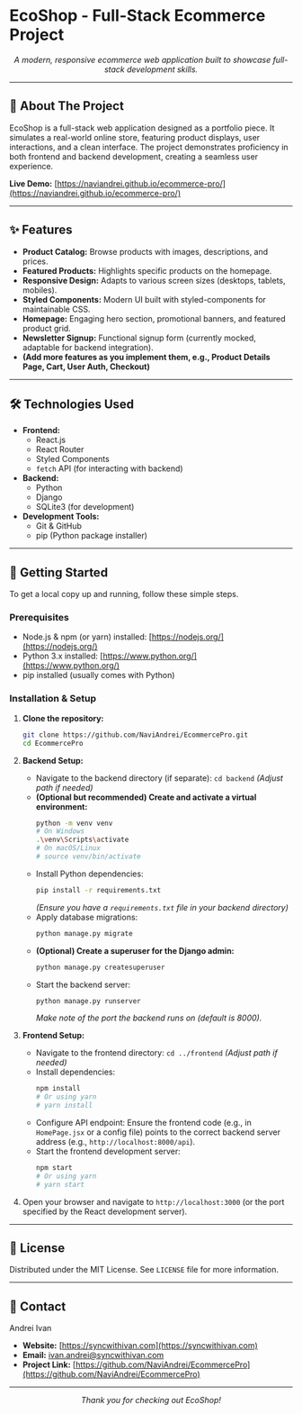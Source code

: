 # EcoShop - Full-Stack Ecommerce Project

<div align="center">
  <!-- Optional: Add a banner/screenshot here -->
  <!-- <img src="link-to-your-banner.png" alt="EcoShop Banner" width="800"> -->
  <p>
    <em>A modern, responsive ecommerce web application built to showcase full-stack development skills.</em>
  </p>
</div>

---

## 🌟 About The Project

EcoShop is a full-stack web application designed as a portfolio piece. It simulates a real-world online store, featuring product displays, user interactions, and a clean interface. The project demonstrates proficiency in both frontend and backend development, creating a seamless user experience.


**Live Demo:** [https://naviandrei.github.io/ecommerce-pro/](https://naviandrei.github.io/ecommerce-pro/)


---

## ✨ Features

*   **Product Catalog:** Browse products with images, descriptions, and prices.
*   **Featured Products:** Highlights specific products on the homepage.
*   **Responsive Design:** Adapts to various screen sizes (desktops, tablets, mobiles).
*   **Styled Components:** Modern UI built with styled-components for maintainable CSS.
*   **Homepage:** Engaging hero section, promotional banners, and featured product grid.
*   **Newsletter Signup:** Functional signup form (currently mocked, adaptable for backend integration).
*   **(Add more features as you implement them, e.g., Product Details Page, Cart, User Auth, Checkout)**

---

## 🛠️ Technologies Used

*   **Frontend:**
    *   React.js
    *   React Router
    *   Styled Components
    *   `fetch` API (for interacting with backend)
*   **Backend:**
    *   Python
    *   Django
    *   SQLite3 (for development)
*   **Development Tools:**
    *   Git & GitHub
    *   pip (Python package installer)

---

## 🚀 Getting Started

To get a local copy up and running, follow these simple steps.

### Prerequisites

*   Node.js & npm (or yarn) installed: [https://nodejs.org/](https://nodejs.org/)
*   Python 3.x installed: [https://www.python.org/](https://www.python.org/)
*   pip installed (usually comes with Python)

### Installation & Setup

1.  **Clone the repository:**
    ```bash
    git clone https://github.com/NaviAndrei/EcommercePro.git 
    cd EcommercePro
    ```
2.  **Backend Setup:**
    *   Navigate to the backend directory (if separate): `cd backend` *(Adjust path if needed)*
    *   **(Optional but recommended) Create and activate a virtual environment:**
        ```bash
        python -m venv venv
        # On Windows
        .\venv\Scripts\activate
        # On macOS/Linux
        # source venv/bin/activate
        ```
    *   Install Python dependencies:
        ```bash
        pip install -r requirements.txt 
        ```
        *(Ensure you have a `requirements.txt` file in your backend directory)*
    *   Apply database migrations:
        ```bash
        python manage.py migrate
        ```
    *   **(Optional) Create a superuser for the Django admin:**
        ```bash
        python manage.py createsuperuser
        ```
    *   Start the backend server:
        ```bash
        python manage.py runserver
        ```
        *Make note of the port the backend runs on (default is 8000).*

3.  **Frontend Setup:**
    *   Navigate to the frontend directory: `cd ../frontend` *(Adjust path if needed)*
    *   Install dependencies:
        ```bash
        npm install
        # Or using yarn
        # yarn install
        ```
    *   Configure API endpoint: Ensure the frontend code (e.g., in `HomePage.jsx` or a config file) points to the correct backend server address (e.g., `http://localhost:8000/api`).
    *   Start the frontend development server:
        ```bash
        npm start
        # Or using yarn
        # yarn start
        ```
4.  Open your browser and navigate to `http://localhost:3000` (or the port specified by the React development server).

---



<!-- ## 🖼️ Screenshots -->
<!--
![Homepage Screenshot](link-to-screenshot.png)
_Homepage View_

![Product Grid Screenshot](link-to-screenshot.png)
_Product Grid_
 -->


## 📜 License

Distributed under the MIT License. See `LICENSE` file for more information. 

---

## 👤 Contact

Andrei Ivan
*   **Website:** [https://syncwithivan.com](https://syncwithivan.com)
*   **Email:** [ivan.andrei@syncwithivan.com](mailto:ivan.andrei@syncwithivan.com)
*   **Project Link:** [https://github.com/NaviAndrei/EcommercePro](https://github.com/NaviAndrei/EcommercePro)

---

<p align="center">
  <em>Thank you for checking out EcoShop!</em>
</p> 
